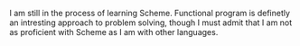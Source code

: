 I am still in the process of learning Scheme. Functional program is definetly an intresting approach to problem solving, though I must admit that I am not as proficient with Scheme as I am with other languages.
